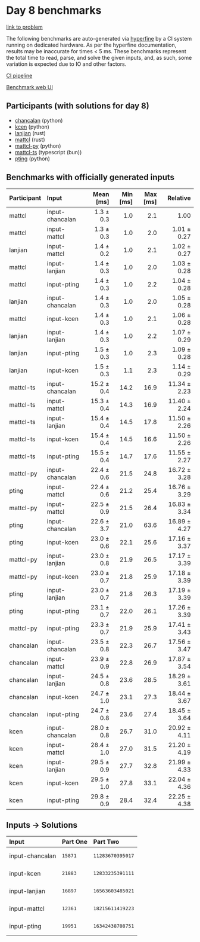 # Day 8 benchmarks

[link to problem](https://adventofcode.com/2023/day/8)

The following benchmarks are auto-generated via
[hyperfine](https://github.com/sharkdp/hyperfine) by a CI system running on
dedicated hardware. As per the hyperfine documentation, results may be
inaccurate for times < 5 ms. These benchmarks represent the total time to read,
parse, and solve the given inputs, and, as such, some variation is expected due
to IO and other factors.

[CI pipeline](http://ci.papercode.net:8080/teams/main/pipelines/aoc2023)

[Benchmark web UI](https://aoc.ancalagon.black)


## Participants (with solutions for day 8)

- [chancalan](https://github.com/chancalan/aoc2023) (python)
- [kcen](https://github.com/kcen/aoc2023) (python)
- [lanjian](https://github.com/lanjian/aoc-2023) (rust)
- [mattcl](https://github.com/mattcl/aoc2023) (rust)
- [mattcl-py](https://github.com/mattcl/aoc2023-py) (python)
- [mattcl-ts](https://github.com/mattcl/aoc2023-js) (typescript (bun))
- [pting](https://github.com/pting/aoc2023) (python)


## Benchmarks with officially generated inputs

| Participant | Input | Mean [ms] | Min [ms] | Max [ms] | Relative |
|:---|:---|---:|---:|---:|---:|
| mattcl | input-chancalan | 1.3 ± 0.3 | 1.0 | 2.1 | 1.00 |
| mattcl | input-mattcl | 1.3 ± 0.3 | 1.0 | 2.0 | 1.01 ± 0.27 |
| lanjian | input-mattcl | 1.4 ± 0.2 | 1.0 | 2.1 | 1.02 ± 0.27 |
| mattcl | input-lanjian | 1.4 ± 0.3 | 1.0 | 2.0 | 1.03 ± 0.28 |
| mattcl | input-pting | 1.4 ± 0.3 | 1.0 | 2.2 | 1.04 ± 0.28 |
| lanjian | input-chancalan | 1.4 ± 0.3 | 1.0 | 2.0 | 1.05 ± 0.28 |
| mattcl | input-kcen | 1.4 ± 0.3 | 1.0 | 2.1 | 1.06 ± 0.28 |
| lanjian | input-lanjian | 1.4 ± 0.3 | 1.0 | 2.2 | 1.07 ± 0.29 |
| lanjian | input-pting | 1.5 ± 0.3 | 1.0 | 2.3 | 1.09 ± 0.28 |
| lanjian | input-kcen | 1.5 ± 0.3 | 1.1 | 2.3 | 1.14 ± 0.29 |
| mattcl-ts | input-chancalan | 15.2 ± 0.4 | 14.2 | 16.9 | 11.34 ± 2.23 |
| mattcl-ts | input-mattcl | 15.3 ± 0.4 | 14.3 | 16.9 | 11.40 ± 2.24 |
| mattcl-ts | input-lanjian | 15.4 ± 0.4 | 14.5 | 17.8 | 11.50 ± 2.26 |
| mattcl-ts | input-kcen | 15.4 ± 0.4 | 14.5 | 16.6 | 11.50 ± 2.26 |
| mattcl-ts | input-pting | 15.5 ± 0.4 | 14.7 | 17.6 | 11.55 ± 2.27 |
| mattcl-py | input-chancalan | 22.4 ± 0.6 | 21.5 | 24.8 | 16.72 ± 3.28 |
| pting | input-mattcl | 22.4 ± 0.6 | 21.2 | 25.4 | 16.76 ± 3.29 |
| mattcl-py | input-mattcl | 22.5 ± 0.9 | 21.5 | 26.4 | 16.83 ± 3.34 |
| pting | input-chancalan | 22.6 ± 3.7 | 21.0 | 63.6 | 16.89 ± 4.27 |
| pting | input-kcen | 23.0 ± 0.6 | 22.1 | 25.6 | 17.16 ± 3.37 |
| mattcl-py | input-lanjian | 23.0 ± 0.8 | 21.9 | 26.5 | 17.17 ± 3.39 |
| mattcl-py | input-kcen | 23.0 ± 0.7 | 21.8 | 25.9 | 17.18 ± 3.39 |
| pting | input-lanjian | 23.0 ± 0.7 | 21.8 | 26.3 | 17.19 ± 3.39 |
| pting | input-pting | 23.1 ± 0.7 | 22.0 | 26.1 | 17.26 ± 3.39 |
| mattcl-py | input-pting | 23.3 ± 0.7 | 21.9 | 25.9 | 17.41 ± 3.43 |
| chancalan | input-chancalan | 23.5 ± 0.8 | 22.3 | 26.7 | 17.56 ± 3.47 |
| chancalan | input-mattcl | 23.9 ± 0.9 | 22.8 | 26.9 | 17.87 ± 3.54 |
| chancalan | input-lanjian | 24.5 ± 0.8 | 23.6 | 28.5 | 18.29 ± 3.61 |
| chancalan | input-kcen | 24.7 ± 1.0 | 23.1 | 27.3 | 18.44 ± 3.67 |
| chancalan | input-pting | 24.7 ± 0.8 | 23.6 | 27.4 | 18.45 ± 3.64 |
| kcen | input-chancalan | 28.0 ± 0.8 | 26.7 | 31.0 | 20.92 ± 4.11 |
| kcen | input-mattcl | 28.4 ± 1.0 | 27.0 | 31.5 | 21.20 ± 4.19 |
| kcen | input-lanjian | 29.5 ± 0.9 | 27.7 | 32.8 | 21.99 ± 4.33 |
| kcen | input-kcen | 29.5 ± 1.0 | 27.8 | 33.1 | 22.04 ± 4.36 |
| kcen | input-pting | 29.8 ± 0.9 | 28.4 | 32.4 | 22.25 ± 4.38 |


## Inputs -> Solutions

| Input | Part One | Part Two |
|:---|:---|:---|
|input-chancalan|<pre>15871</pre>|<pre>11283670395017</pre>|
|input-kcen|<pre>21883</pre>|<pre>12833235391111</pre>|
|input-lanjian|<pre>16897</pre>|<pre>16563603485021</pre>|
|input-mattcl|<pre>12361</pre>|<pre>18215611419223</pre>|
|input-pting|<pre>19951</pre>|<pre>16342438708751</pre>|